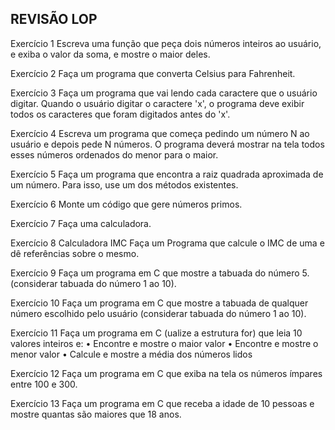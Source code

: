 ## REVISÃO LOP

Exercício 1
Escreva uma função que peça dois números inteiros ao usuário, e exiba o valor da soma, e mostre o maior deles.

Exercício 2
Faça um programa que converta Celsius para Fahrenheit.

Exercício 3
Faça um programa que vai lendo cada caractere que o usuário digitar. Quando o usuário digitar o caractere 'x', o programa deve exibir todos os caracteres que foram digitados antes do 'x'.

Exercício 4
Escreva um programa que começa pedindo um número N ao usuário e depois pede N números. O programa deverá mostrar na tela todos esses números ordenados do menor para o maior.

Exercício 5
Faça um programa que encontra a raiz quadrada aproximada de um número. Para isso, use um dos métodos existentes.

Exercício 6
Monte um código que gere números primos.

Exercício 7
Faça uma calculadora.

Exercício 8
Calculadora IMC
Faça um Programa que calcule o IMC de uma e dê referências sobre o mesmo.

Exercício 9
Faça um programa em C que mostre a tabuada do número 5. (considerar tabuada do número 1 ao 10).

Exercício 10
Faça um programa em C que mostre a tabuada de qualquer número escolhido pelo usuário (considerar tabuada do número 1 ao 10).

Exercício 11
Faça um programa em C (ualize a estrutura for) que leia 10 valores inteiros e: • Encontre e mostre o maior valor • Encontre e mostre o menor valor • Calcule e mostre a média dos números lidos

Exercício 12
Faça um programa em C que exiba na tela os números ímpares entre 100 e 300. 

Exercício 13
Faça um programa em C que receba a idade de 10 pessoas e mostre quantas são maiores que 18 anos.



